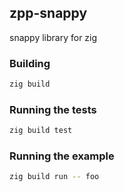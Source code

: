 ## zpp-snappy
snappy library for zig

### Building
```sh
zig build
```

### Running the tests
```sh
zig build test
```

### Running the example
```sh
zig build run -- foo
```
